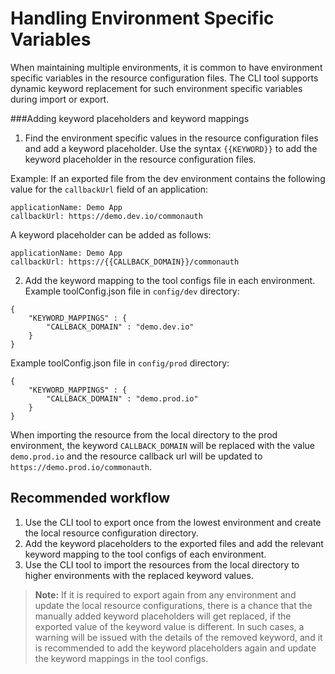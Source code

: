 # Handling Environment Specific Variables
When maintaining multiple environments, it is common to have environment specific variables in the resource configuration files. The CLI tool supports dynamic keyword replacement for such environment specific variables during import or export.

###Adding keyword placeholders and keyword mappings
1. Find the environment specific values in the resource configuration files and add a keyword placeholder.
Use the syntax ```{{KEYWORD}}``` to add the keyword placeholder in the resource configuration files.

Example:
If an exported file from the dev environment contains the following value for the ```callbackUrl``` field of an application:
``` 
applicationName: Demo App
callbackUrl: https://demo.dev.io/commonauth
```
A keyword placeholder can be added as follows:
```
applicationName: Demo App
callbackUrl: https://{{CALLBACK_DOMAIN}}/commonauth
```
2. Add the keyword mapping to the tool configs file in each environment.
Example toolConfig.json file in ```config/dev``` directory:
```
{
    "KEYWORD_MAPPINGS" : {
        "CALLBACK_DOMAIN" : "demo.dev.io"
    }
}
```
Example toolConfig.json file in ```config/prod``` directory:
```
{
    "KEYWORD_MAPPINGS" : {
        "CALLBACK_DOMAIN" : "demo.prod.io"
    }
}
```
When importing the resource from the local directory to the prod environment, the keyword ```CALLBACK_DOMAIN``` will be replaced with the value ```demo.prod.io``` and the resource callback url will be updated to ```https://demo.prod.io/commonauth```.

## Recommended workflow
1. Use the CLI tool to export once from the lowest environment and create the local resource configuration directory.
2. Add the keyword placeholders to the exported files and add the relevant keyword mapping to the tool configs of each environment.
3. Use the CLI tool to import the resources from the local directory to higher environments with the replaced keyword values.

> **Note:** If it is required to export again from any environment and update the local resource configurations, there is a chance that the manually added keyword placeholders will get replaced, if the exported value of the keyword value is different. 
> In such cases, a warning will be issued with the details of the removed keyword, and it is recommended to add the keyword placeholders again and update the keyword mappings in the tool configs.